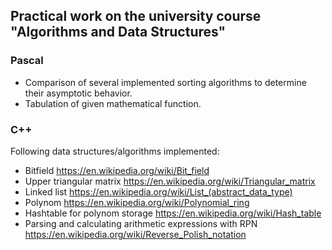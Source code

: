## Practical work on the university course "Algorithms and Data Structures" 
### Pascal
 - Comparison of several implemented sorting algorithms to determine their asymptotic behavior. 
 - Tabulation of given mathematical function.
### C++ 
Following data structures/algorithms implemented:
 - Bitfield https://en.wikipedia.org/wiki/Bit_field
 - Upper triangular matrix https://en.wikipedia.org/wiki/Triangular_matrix
 - Linked list https://en.wikipedia.org/wiki/List_(abstract_data_type)
 - Polynom https://en.wikipedia.org/wiki/Polynomial_ring
 - Hashtable for polynom storage https://en.wikipedia.org/wiki/Hash_table
 - Parsing and calculating arithmetic expressions with RPN https://en.wikipedia.org/wiki/Reverse_Polish_notation

